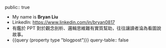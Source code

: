 public:: true

- My name is **Bryan Liu**
- LinkedIn: https://www.linkedin.com/in/bryan0817
- 有鑑於 PPT 對於觀念剖析、邏輯思維難有實質幫助，往往讓讀者淪為看圖說故事。
- {{query (property type "blogpost")}}
  query-table:: false